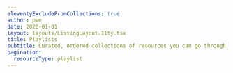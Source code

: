 ```yaml
---
eleventyExcludeFromCollections: true
author: pwe
date: 2020-01-01
layout: layouts/ListingLayout.11ty.tsx
title: Playlists
subtitle: Curated, ordered collections of resources you can go through in a sitting.
pagination:
  resourceType: playlist
---
```

